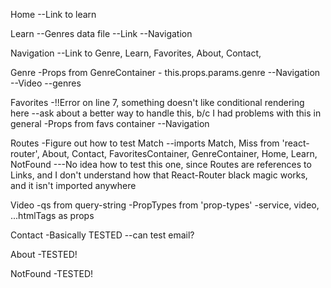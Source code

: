 Home
--Link to learn

Learn 
--Genres data file
--Link
--Navigation

Navigation
--Link    to Genre, Learn, Favorites, About, Contact,

Genre
-Props from GenreContainer - this.props.params.genre
--Navigation
--Video
--genres

Favorites
-!!Error on line 7, something doesn't like conditional rendering here
--ask about a better way to handle this, b/c I had problems with this in general
-Props from favs container
--Navigation

Routes 
-Figure out how to test Match
--imports Match, Miss from 'react-router', About, Contact, FavoritesContainer,
             GenreContainer, Home, Learn, NotFound
---No idea how to test this one, since Routes are references to Links, and I don't 
   understand how that React-Router black magic works, and it isn't imported anywhere

Video
-qs from query-string
-PropTypes from 'prop-types'
-service, video, ...htmlTags as props

Contact
-Basically TESTED
--can test email?

About
-TESTED!

NotFound
-TESTED!


